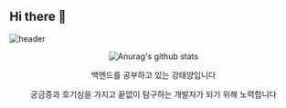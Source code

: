 ## Hi there 👋

![header](https://capsule-render.vercel.app/api?type=waving&color=gradient&height=300&section=header&text=ilyoil2&fontSize=70&animation=twinkling)

  <p align="center">
<div align=center>
  <p align="center">
<div align=center>

![Anurag's github stats](https://github-readme-stats.vercel.app/api?username=ilyoil2&show_icons=true&theme=tokyonight)

백엔드를 공부하고 있는 강태양입니다 

궁금증과 호기심을 가지고 끝없이 탐구하는 개발자가 되기 위해 노력합니다

<!--
**ilyoil2/ilyoil2** is a ✨ _special_ ✨ repository because its `README.md` (this file) appears on your GitHub profile.

Here are some ideas to get you started:

- 🔭 I’m currently working on ...
- 🌱 I’m currently learning ...
- 👯 I’m looking to collaborate on ...
- 🤔 I’m looking for help with ...
- 💬 Ask me about ...
- 📫 How to reach me: ...
- 😄 Pronouns: ...
- ⚡ Fun fact: ...
-->
